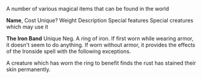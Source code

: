 A number of various magical items that can be found in the world 

**Name**, Cost
Unique?
Weight
Description
Special features
Special creatures which may use it

**The Iron Band**
Unique
Neg.
A ring of iron. If first worn while wearing armor, it doesn't seem to do anything. If worn without armor, it provides the effects of the Ironside spell with the following exceptions.  

A creature which has worn the ring to benefit finds the rust has stained their skin permanently.
